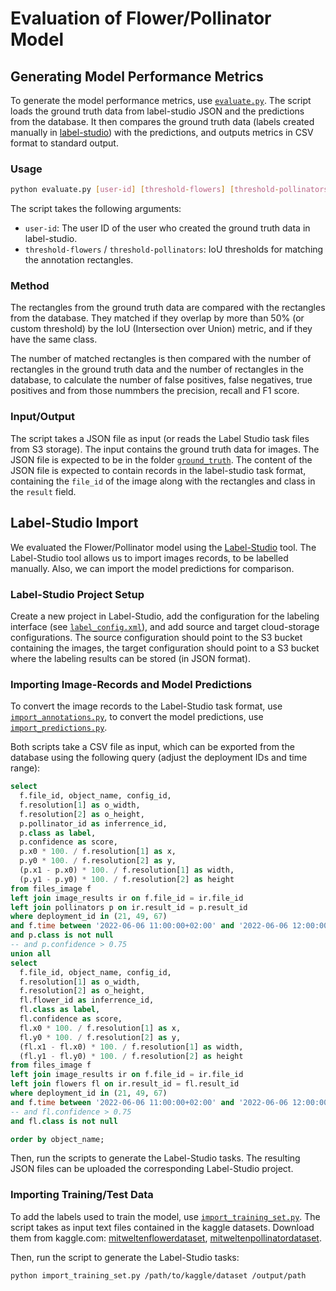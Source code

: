 # Evaluation of Flower/Pollinator Model

## Generating Model Performance Metrics

To generate the model performance metrics, use [`evaluate.py`](./evaluate.py). The script loads the ground truth data from label-studio JSON and the predictions from the database. It then compares the ground truth data (labels created manually in [label-studio](#label-studio-import)) with the predictions, and outputs metrics in CSV format to standard output.

### Usage

```bash
python evaluate.py [user-id] [threshold-flowers] [threshold-pollinators]
```

The script takes the following arguments:

- `user-id`: The user ID of the user who created the ground truth data in label-studio.
- `threshold-flowers` / `threshold-pollinators`: IoU thresholds for matching the annotation rectangles.

### Method

The rectangles from the ground truth data are compared with the rectangles from
the database. They matched if they overlap by more than 50% (or
custom threshold) by the IoU (Intersection over Union) metric, and if they
have the same class.

The number of matched rectangles is then compared with the number of rectangles
in the ground truth data and the number of rectangles in the database, to
calculate the number of false positives, false negatives, true positives and from those nummbers the precision, recall and F1 score.

### Input/Output

The script takes a JSON file as input (or reads the Label Studio task files from
S3 storage). The input contains the ground truth data for images. The JSON
file is expected to be in the folder [`ground_truth`](./ground_truth). The content of the JSON file is expected to contain records in the label-studio task format, containing the `file_id` of the image along with the rectangles and class in the `result` field.

## Label-Studio Import

We evaluated the Flower/Pollinator model using the [Label-Studio](https://labelstud.io/) tool. The Label-Studio tool allows us to import images records, to be labelled manually. Also, we can import the model predictions for comparison.

### Label-Studio Project Setup

Create a new project in Label-Studio, add the configuration for the labeling interface (see [`label_config.xml`](./label-studio/label_config.xml)), and add source and target cloud-storage configurations. The source configuration should point to the S3 bucket containing the images, the target configuration should point to a S3 bucket where the labeling results can be stored (in JSON format).

### Importing Image-Records and Model Predictions

To convert the image records to the Label-Studio task format, use [`import_annotations.py`](label-studio/import_annotations.py), to convert the model predictions, use [`import_predictions.py`](label-studio/import_predictions.py).

Both scripts take a CSV file as input, which can be exported from the database using the following query (adjust the deployment IDs and time range):

```sql
select
  f.file_id, object_name, config_id,
  f.resolution[1] as o_width,
  f.resolution[2] as o_height,
  p.pollinator_id as inferrence_id,
  p.class as label,
  p.confidence as score,
  p.x0 * 100. / f.resolution[1] as x,
  p.y0 * 100. / f.resolution[2] as y,
  (p.x1 - p.x0) * 100. / f.resolution[1] as width,
  (p.y1 - p.y0) * 100. / f.resolution[2] as height
from files_image f
left join image_results ir on f.file_id = ir.file_id
left join pollinators p on ir.result_id = p.result_id
where deployment_id in (21, 49, 67)
and f.time between '2022-06-06 11:00:00+02:00' and '2022-06-06 12:00:00+02:00'
and p.class is not null
-- and p.confidence > 0.75
union all
select
  f.file_id, object_name, config_id,
  f.resolution[1] as o_width,
  f.resolution[2] as o_height,
  fl.flower_id as inferrence_id,
  fl.class as label,
  fl.confidence as score,
  fl.x0 * 100. / f.resolution[1] as x,
  fl.y0 * 100. / f.resolution[2] as y,
  (fl.x1 - fl.x0) * 100. / f.resolution[1] as width,
  (fl.y1 - fl.y0) * 100. / f.resolution[2] as height
from files_image f
left join image_results ir on f.file_id = ir.file_id
left join flowers fl on ir.result_id = fl.result_id
where deployment_id in (21, 49, 67)
and f.time between '2022-06-06 11:00:00+02:00' and '2022-06-06 12:00:00+02:00'
-- and fl.confidence > 0.75
and fl.class is not null

order by object_name;
```

Then, run the scripts to generate the Label-Studio tasks. The resulting JSON files can be uploaded the corresponding Label-Studio project.

### Importing Training/Test Data

To add the labels used to train the model, use [`import_training_set.py`](./label-studio/import_training_set.py). The script takes as input text files contained in the kaggle datasets. Download them from kaggle.com: [mitweltenflowerdataset](https://www.kaggle.com/datasets/wullti/mitweltenflowerdataset), [mitweltenpollinatordataset](https://www.kaggle.com/datasets/wullti/mitweltenpollinatordataset).

Then, run the script to generate the Label-Studio tasks:

```bash
python import_training_set.py /path/to/kaggle/dataset /output/path
```
